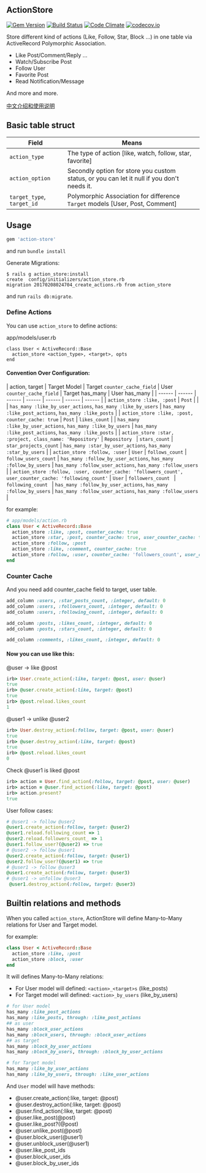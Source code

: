 ActionStore
-----------

[![Gem Version](https://badge.fury.io/rb/action-store.svg)](https://badge.fury.io/rb/action-store) [![Build Status](https://travis-ci.org/rails-engine/action-store.svg)](https://travis-ci.org/rails-engine/action-store) [![Code Climate](https://codeclimate.com/github/rails-engine/action-store/badges/gpa.svg)](https://codeclimate.com/github/rails-engine/action-store) [![codecov.io](https://codecov.io/github/rails-engine/action-store/coverage.svg?branch=master)](https://codecov.io/github/rails-engine/action-store?branch=master)

Store different kind of actions (Like, Follow, Star, Block ...) in one table via ActiveRecord Polymorphic Association.

- Like Post/Comment/Reply ...
- Watch/Subscribe Post
- Follow User
- Favorite Post
- Read Notification/Message

And more and more.

[中文介绍和使用说明](https://ruby-china.org/topics/32262)

## Basic table struct

| Field | Means |
| ----- | ----- |
| `action_type` | The type of action [like, watch, follow, star, favorite] |
| `action_option` | Secondly option for store you custom status, or you can let it null if you don't needs it. |
| `target_type`, `target_id` | Polymorphic Association for difference `Target` models [User, Post, Comment] |

## Usage

```rb
gem 'action-store'
```

and run `bundle install`

Generate Migrations:

```
$ rails g action_store:install
create  config/initializers/action_store.rb
migration 20170208024704_create_actions.rb from action_store
```

and run `rails db:migrate`.

### Define Actions

You can use `action_store` to define actions:

app/models/user.rb

```
class User < ActiveRecord::Base
  action_store <action_type>, <target>, opts
end
```

#### Convention Over Configuration:

| action, target | Target Model | Target `counter_cache_field` | User `counter_cache_field` | Target has_many | User has_many |
| ------ | ------ | ------ | ------ | ------ | ------ | ------ |
| `action_store :like, :post` | `Post` | | | `has_many :like_by_user_actions`, `has_many :like_by_users` | `has_many :like_post_actions`, `has_many :like_posts` |
| `action_store :like, :post, counter_cache: true` | `Post` | `likes_count` |  | `has_many :like_by_user_actions`, `has_many :like_by_users` | `has_many :like_post_actions`, `has_many :like_posts` |
| `action_store :star, :project, class_name: 'Repository'` | `Repository ` | `stars_count` | `star_projects_count` | `has_many :star_by_user_actions`, `has_many :star_by_users` |
| `action_store :follow, :user` | `User` | `follows_count` | `follow_users_count` | `has_many :follow_by_user_actions`, `has_many :follow_by_users` | `has_many :follow_user_actions`, `has_many :follow_users` |
| `action_store :follow, :user, counter_cache: 'followers_count', user_counter_cache: 'following_count'` | `User` | `followers_count ` | `following_count ` | `has_many :follow_by_user_actions`, `has_many :follow_by_users` | `has_many :follow_user_actions`, `has_many :follow_users` |

for example:

```rb
# app/models/action.rb
class User < ActiveRecord::Base
  action_store :like, :post, counter_cache: true
  action_store :star, :post, counter_cache: true, user_counter_cache: true
  action_store :follow, :post
  action_store :like, :comment, counter_cache: true
  action_store :follow, :user, counter_cache: 'followers_count', user_counter_cache: 'following_count'
end
```

### Counter Cache

And you need add counter_cache field to target, user table.

```rb
add_column :users, :star_posts_count, :integer, default: 0
add_column :users, :followers_count, :integer, default: 0
add_column :users, :following_count, :integer, default: 0

add_column :posts, :likes_count, :integer, default: 0
add_column :posts, :stars_count, :integer, default: 0

add_column :comments, :likes_count, :integer, default: 0
```

#### Now you can use like this:

@user -> like @post

```rb
irb> User.create_action(:like, target: @post, user: @user)
true
irb> @user.create_action(:like, target: @post)
true
irb> @post.reload.likes_count
1
```

@user1 -> unlike @user2

```rb
irb> User.destroy_action(:follow, target: @post, user: @user)
true
irb> @user.destroy_action(:like, target: @post)
true
irb> @post.reload.likes_count
0
```

Check @user1 is liked @post

```rb
irb> action = User.find_action(:follow, target: @post, user: @user)
irb> action = @user.find_action(:like, target: @post)
irb> action.present?
true
```

User follow cases:

```rb
# @user1 -> follow @user2
@user1.create_action(:follow, target: @user2)
@user1.reload.following_count => 1
@user2.reload.followers_count_ => 1
@user1.follow_user?(@user2) => true
# @user2 -> follow @user1
@user2.create_action(:follow, target: @user1)
@user2.follow_user?(@user1) => true
# @user1 -> follow @user3
@user1.create_action(:follow, target: @user3)
# @user1 -> unfollow @user3
 @user1.destroy_action(:follow, target: @user3)
```

## Builtin relations and methods

When you called `action_store`, ActionStore will define Many-to-Many relations for User and Target model.

for example:

```rb
class User < ActiveRecord::Base
  action_store :like, :post
  action_store :block, :user
end
```

It will defines Many-to-Many relations:

- For User model will defined: `<action>_<target>s` (like_posts)
- For Target model will defined: `<action>_by_users` (like_by_users)

```rb
# for User model
has_many :like_post_actions
has_many :like_posts, through: :like_post_actions
## as user
has_many :block_user_actions
has_many :block_users, through: :block_user_actions
## as target
has_many :block_by_user_actions
has_many :block_by_users, through: :block_by_user_actions

# for Target model
has_many :like_by_user_actions
has_many :like_by_users, through: :like_user_actions
```

And `User` model will have methods:

- @user.create_action(:like, target: @post)
- @user.destroy_action(:like, target: @post)
- @user.find_action(:like, target: @post)
- @user.like_post(@post)
- @user.like_post?(@post)
- @user.unlike_post(@post)
- @user.block_user(@user1)
- @user.unblock_user(@user1)
- @user.like_post_ids
- @user.block_user_ids
- @user.block_by_user_ids
